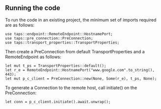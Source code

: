 ## Running the code 

To run the code in an existing project, the minimum set of imports required are as follows:

	use taps::endpoint::RemoteEndpoint::HostnamePort;
	use taps::pre_connection::PreConnection;
	use taps::transport_properties::TransportProperties;	
	
Then create a PreConnection from default TransportProperties and a RemoteEndpoint as follows:

	let mut t_ps = TransportProperties::default();
	let r_e = RemoteEndpoint::HostnamePort("www.google.com".to_string(), 443);
	let mut p_c_client = PreConnection::new(None, Some(r_e), t_ps, None);

To generate a Connection to the remote host, call initiate() on the PreConnection:

	let conn = p_c_client.initiate().await.unwrap();